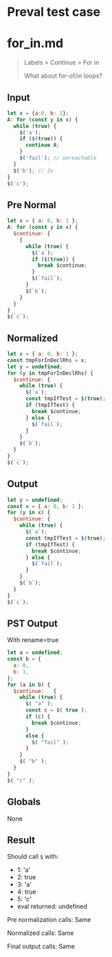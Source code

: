 # Preval test case

# for_in.md

> Labels > Continue > For in
>
> What about for-of/in loops?

## Input

`````js filename=intro
let x = {a:0, b: 1};
A: for (const y in x) {
  while (true) {
    $('a');
    if ($(true)) {
      continue A;
    }
    $('fail'); // unreachable
  }
  $('b'); // 2x
}
$('c');
`````

## Pre Normal


`````js filename=intro
let x = { a: 0, b: 1 };
A: for (const y in x) {
  $continue: {
    {
      while (true) {
        $(`a`);
        if ($(true)) {
          break $continue;
        }
        $(`fail`);
      }
      $(`b`);
    }
  }
}
$(`c`);
`````

## Normalized


`````js filename=intro
let x = { a: 0, b: 1 };
const tmpForInDeclRhs = x;
let y = undefined;
for (y in tmpForInDeclRhs) {
  $continue: {
    while (true) {
      $(`a`);
      const tmpIfTest = $(true);
      if (tmpIfTest) {
        break $continue;
      } else {
        $(`fail`);
      }
    }
    $(`b`);
  }
}
$(`c`);
`````

## Output


`````js filename=intro
let y = undefined;
const x = { a: 0, b: 1 };
for (y in x) {
  $continue: {
    while (true) {
      $(`a`);
      const tmpIfTest = $(true);
      if (tmpIfTest) {
        break $continue;
      } else {
        $(`fail`);
      }
    }
    $(`b`);
  }
}
$(`c`);
`````

## PST Output

With rename=true

`````js filename=intro
let a = undefined;
const b = {
  a: 0,
  b: 1,
};
for (a in b) {
  $continue:   {
    while (true) {
      $( "a" );
      const c = $( true );
      if (c) {
        break $continue;
      }
      else {
        $( "fail" );
      }
    }
    $( "b" );
  }
}
$( "c" );
`````

## Globals

None

## Result

Should call `$` with:
 - 1: 'a'
 - 2: true
 - 3: 'a'
 - 4: true
 - 5: 'c'
 - eval returned: undefined

Pre normalization calls: Same

Normalized calls: Same

Final output calls: Same
